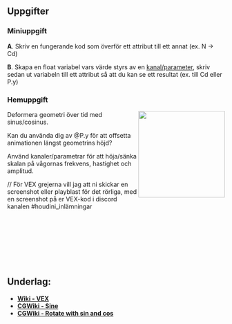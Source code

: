 ## Uppgifter


### Miniuppgift

**A**. Skriv en fungerande kod som överför ett attribut till ett annat (ex. N -> Cd)

**B**. Skapa en float variabel vars värde styrs av en [kanal/parameter](https://www.sidefx.com/docs/houdini/vex/functions/chf.html), skriv sedan ut variabeln till ett attribut så att du kan se ett resultat (ex. till Cd eller P.y)

### Hemuppgift

<img src="https://i.giphy.com/media/v1.Y2lkPTc5MGI3NjExZGl1bnc4c29pYnY5cW1seWt1dmNjNnlvZjRjNXQ2ZjFkbzcweGJzdiZlcD12MV9pbnRlcm5hbF9naWZfYnlfaWQmY3Q9Zw/XkfYDlp4qUPgkYEbpl/giphy.gif" align="right" width="200">

Deformera geometri över tid med sinus/cosinus.

Kan du använda dig av @P.y för att offsetta animationen längst geometrins höjd?

Använd kanaler/parametrar för att höja/sänka skalan på vågornas frekvens, hastighet och amplitud.

 // För VEX grejerna vill jag att ni skickar en screenshot eller playblast för det rörliga, med en screenshot på er VEX-kod i discord kanalen #houdini_inlämningar

&nbsp;

&nbsp;

&nbsp;

&nbsp;

## Underlag:
- [**Wiki - VEX**](https://github.com/Studio-Konkret/Technical-Direction/wiki/VEX)
- [**CGWiki - Sine**](https://tokeru.com/cgwiki/JoyOfVex01.html#sine)
- [**CGWiki - Rotate with sin and cos**](https://tokeru.com/cgwiki/HoudiniVex1.html#rotate_geometry_with_sin_and_cos)
